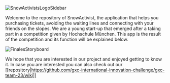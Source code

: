 ![SnowActivistsLogoSidebar](https://user-images.githubusercontent.com/72878620/102064995-485a6700-3df8-11eb-918f-7b73ea1a81d5.png)

Welcome to the repository of SnowActivist, the application that helps you purchasing tickets, avoiding the waiting lines and connecting with your friends on the slopes. We are a young start-up that emerged after a taking part in a competition given by Hochschule München. This app is the result of the competition and its function will be explained below.

![FinalesStoryboard](https://user-images.githubusercontent.com/72878620/102063145-f0bafc00-3df5-11eb-8399-56427acc96d4.jpg)

We hope that you are interested in our project and enjoyed getting to know it. In case you are interested you can also check out our [[repository|https://github.com/gxc-international-innovation-challenge/gxc-team-23/wiki]]
